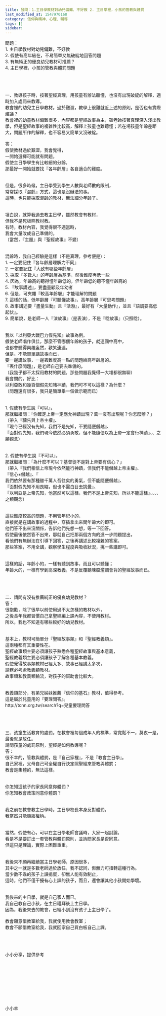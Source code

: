 ```yaml
---
title: 發問：1.主日學教材對幼兒偏難，不好教 2. 主日學裡，小孩的管教與體罰
last_modified_at: 1547970168
category: 信仰與精神、心理、輔導
tags: []
sidebar: 
---
```


<p>問題：<br/>1.	主日學教材對幼兒偏難，不好教<br/>2.	假使有高年級在，不易簡單又無破綻地回答問題<br/>3.	有無純正的優良幼兒教材可推薦？<br/>4.	主日學裡，小孩的管教與體罰問題<br/><!--more--><br/><br/><br/><br/>一、教導孩子時，按著聖經真理，用孩童有辦法聽懂，也沒有出現破綻的解釋，適時加入處罰來教導。<br/>教會裡的幼兒主日學教材，過於艱澀，教學上很難就近上述的原則，是否也有實際建議？<br/>教會裡的幼童教材偏難很多，內容都是聖經故事為主，雖老師按著真理深入淺出教學，但是聖經故事的複雜性比較高，解釋上孩童也難聽懂；若在場孩童年齡差距大，問題所作的解釋，也不容易又簡單又沒破綻。<br/><br/>答：<br/>假使教材過於艱澀，我會覺得，<br/>一開始選擇可能就有問題。<br/>假使主日學學生有比較細的分齡，<br/>那最好一開始就要找『各年齡層』各自適合的難度。<br/><br/><br/>但是，很多時候，主日學受到學生人數與老師數的限制，<br/>常常採取『混齡』方式，這也是沒辦法的事。<br/>這時，也只能採取混齡的教材，無法細分年齡了。<br/><br/><br/>坦白說，就算我過去教主日學，雖然教會有教材，<br/>但我不是死板照教材教。<br/>有時，教材內容，我覺得很不適當時，<br/>我會大量改成自己準備的。<br/>（當然，『主題』與『聖經故事』不變）<br/><br/><br/>混齡時，我自己經驗是這樣（不是真理，參考便是）：<br/>1. 一定要記住『各年齡層理解力不同』<br/>2. 一定要記住『大致有哪些年齡層』<br/>3. 採取『多數人』的年齡層為基準，然後難度再低一些<br/>4. 因為，年齡高的聽得懂年齡低的，但年齡低的聽不懂年齡高的<br/>5. 『故事講述』，要盡量顧及年幼者<br/>6. 但是，可夾雜『較高年齡層』才能理解的問題<br/>7. 這樣的話，低年齡層『可聽懂故事』，高年齡層『可思考問題』<br/>8. 故事講述要『盡量生動』且『活潑』，最好有『大量動作』，並且『語調要高低起伏』。<br/>9. 簡單說，是老師一人『演故事』（是表演），不是『唸故事』（只照唸）。<br/><br/><br/>我以『以利亞大戰巴力假先知』故事為例。<br/>假使老師唱作俱佳，那麼不管哪個年齡的孩子，就連國中高中，<br/>也都會聽得興趣盎然，歡笑連連。<br/>但是，不能單單講故事而已，<br/>要一邊講故事，一邊丟難度高一點的問題給高年齡層的。<br/>『丟什麼問題』，是老師自己要去準備的。<br/>（我幾乎都不太採用教材的問題，那些問題我覺得一大堆都很無聊）<br/>我會問的，好比：<br/>以利亞敢和幾百個假先知賭神蹟，我們可不可以這樣？為什麼？<br/>（問題還有很多，我只是簡單舉一個做示範而已）<br/><br/><br/>1.	假使有學生說『可以』，<br/>那就繼續問：「你確定上帝一定應允神蹟出現？萬一沒有出現呢？你怎麼辦？」<br/>（帶入『禱告與上帝主權』、<br/>『現今已經沒有先知，我們不是先知，不要隨便僭越』、<br/>『面對假先知，我們現今依然必須勇敢，但不能隨便以為上帝一定會行神蹟』、、之類觀念）<br/><br/><br/>2.	假使有學生說『不可以』，<br/>那就繼續問：「為什麼不可以？基督徒不是對上帝要有信心？」<br/>（帶入『我們相信上帝現今依然能行神蹟，但我們不能僭越上帝主權』、<br/>『信心≠僭越』、『<br/>我們依然要有那種雖千萬人吾往矣的勇氣，但不能隨便僭越』、<br/>『面對假先知不用畏縮，但也不需白目去挑釁』、<br/>『以利亞是上帝先知，他當然可以這樣，我們不是上帝先知，所以不能這樣』、、、、之類觀念）<br/><br/><br/>這些難度較高的問題，不用管年紀小的，<br/>直接就是在講故事的過程中，穿插拿出來問年齡大的即可。<br/>他們答不出來沒關係，告訴他們先想一想，等一下回答。<br/>假使最後依然答不出來，那就自己把那兩個方向的進一步問題提出，<br/>看他們有無辦法在引導下回答，之後再講述比較複雜的答案。<br/>那些答案，不用全講，觀察學生程度與吸收狀況，挑一些講即可。<br/><br/><br/>這樣的話，年齡小的，一樣有聽到故事，而且可以聽懂；<br/>年齡大的，一樣有學到高深教義，不是反覆聽陳腔濫調會背的聖經故事而已。<br/><br/><br/><br/><br/>二、請問有沒有推薦純正的優良幼兒教材？<br/>答：<br/>很抱歉，除了很早以前使用過不太怎樣的教材以外，<br/>之後長年我都習慣自己拿聖經編上課內容，不使用教材。<br/>所以，我也不知道有哪些較好的幼兒教材。<br/><br/><br/>基本上，教材可簡單分『聖經故事類』和『聖經教義類』。<br/>這兩種都有其重要性在。<br/>聖經故事類主要必須讓孩子熟悉各種聖經故事與基本意義，<br/>聖經教義類主要必須讓孩子了解各種基本教義。<br/>假使覺得故事類教材已經太多、故事已經講太多次，<br/>請務必考慮教義類教材。<br/>故事類和教義類輪流，對孩子的幫助會比較大。<br/><br/><br/>教義類部分，有弟兄姊妹推薦『信仰的基石』教材，值得參考。<br/>這是屬於兒童用的『要理問答』。<br/>http://tcnn.org.tw/search?q=兒童要理問答<br/><br/><br/><br/><br/>三、孩童生活教育的處罰，在教會裡每個成年人的標準，常寬鬆不一，莫衷一是，最後就是放任。<br/>請問孩童的處罰原則，聖經是如何教導呢？<br/>答：<br/>很不幸的，管教與體罰，是『自己家裡』，不是『教會主日學』。<br/>自己家裡，父母自己可全權自行決定照聖經來管教與體罰；<br/>教會是集體的，無法這樣。<br/><br/><br/>你怎知這孩子的家長同意你體罰？<br/>你怎知教會政策同意你體罰？<br/><br/><br/>我之前在教會教主日學時，主日學校長本身反對體罰，<br/>我當然只能順服權柄。<br/><br/><br/>當然，假使有心，可以在主日學老師會議時，大家一起討論，<br/>看是不是要訂出一套管教與體罰原則，並詢問家長是否同意。<br/>但這只是理論，實際上困難重重。<br/><br/><br/>我後來不願再繼續當主日學老師，原因很多，<br/>其中之一就是多數老師過於放任，我不認同，但無力可扭轉這種行為。<br/>當少數不乖的孩子上課搗蛋，卻無人能有效制止，<br/>這時，他們不僅干擾有心上課的孩子，而且，還會讓其他小孩開始學壞。<br/><br/><br/>我後來的主日學，就是自己家人而已。<br/>我自己教自己小孩，在主日禮拜後上主日學。<br/>因為，我後來去的教會，已經小到沒有孩子上主日學了。<br/><br/>教會願意借教室給我，我就使用教會教室；<br/>教會不願借教室給我，我就回家自己買白板自己上課。<br/><br/><br/><br/><br/>小小分享，提供參考<br/><br/><br/><br/><br/><br/><br/><br/><br/><br/>小小羊<br/><br/><br/><br/>
</p>